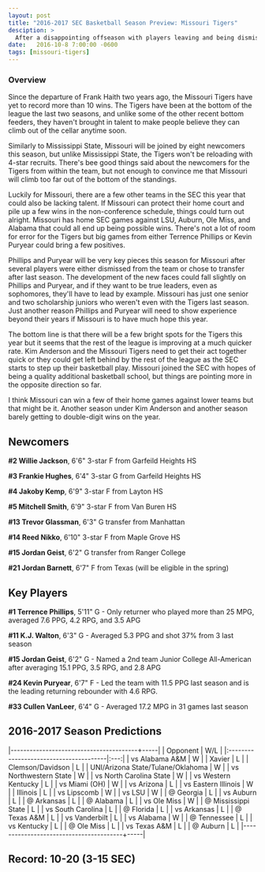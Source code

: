 ```yaml
---
layout: post
title: "2016-2017 SEC Basketball Season Preview: Missouri Tigers"
desciption: >
  After a disappointing offseason with players leaving and being dismissed, Kim Anderson will have to rely on Terrence Phillips and Kevin Puryear to survive.
date:   2016-10-8 7:00:00 -0600
tags: [missouri-tigers]
---
```

### Overview
Since the departure of Frank Haith two years ago, the Missouri Tigers have yet to record more than 10 wins. The Tigers have been at the bottom of the league the last two seasons, and unlike some of the other recent bottom feeders, they haven't brought in talent to make people believe they can climb out of the cellar anytime soon.

Similarly to Mississippi State, Missouri will be joined by eight newcomers this season, but unlike Mississippi State, the Tigers won't be reloading with 4-star recruits. There's bee good things said about the newcomers for the Tigers from within the team, but not enough to convince me that Missouri will climb too far out of the bottom of the standings.

Luckily for Missouri, there are a few other teams in the SEC this year that could also be lacking talent. If Missouri can protect their home court and pile up a few wins in the non-conference schedule, things could turn out alright. Missouri has home SEC games against LSU, Auburn, Ole Miss, and Alabama that could all end up being possible wins. There's not a lot of room for error for the Tigers but big games from either Terrence Phillips or Kevin Puryear could bring a few positives.

Phillips and Puryear will be very key pieces this season for Missouri after several players were either dismissed from the team or chose to transfer after last season. The development of the new faces could fall slightly on Phillips and Puryear, and if they want to be true leaders, even as sophomores, they'll have to lead by example. Missouri has just one senior and two scholarship juniors who weren't even with the Tigers last season. Just another reason Phillips and Puryear will need to show experience beyond their years if Missouri is to have much hope this year.

The bottom line is that there will be a few bright spots for the Tigers this year but it seems that the rest of the league is improving at a much quicker rate. Kim Anderson and the Missouri Tigers need to get their act together quick or they could get left behind by the rest of the league as the SEC starts to step up their basketball play. Missouri joined the SEC with hopes of being a quality additional basketball school, but things are pointing more in the opposite direction so far.

I think Missouri can win a few of their home games against lower teams but that might be it. Another season under Kim Anderson and another season barely getting to double-digit wins on the year.


## Newcomers

**\#2 Willie Jackson**, 6'6" 3-star F from Garfeild Heights HS

**\#3 Frankie Hughes**, 6'4" 3-star G from Garfeild Heights HS

**\#4 Jakoby Kemp**, 6'9" 3-star F from Layton HS

**\#5 Mitchell Smith**, 6'9" 3-star F from Van Buren HS

**\#13 Trevor Glassman**, 6'3" G transfer from Manhattan

**\#14 Reed Nikko**, 6'10" 3-star F from Maple Grove HS

**\#15 Jordan Geist**, 6'2" G transfer from Ranger College

**\#21 Jordan Barnett**, 6'7" F from Texas (will be eligible in the spring)


## Key Players

**\#1 Terrence Phillips**, 5'11" G - Only returner who played more than 25 MPG, averaged 7.6 PPG, 4.2 RPG, and 3.5 APG

**\#11 K.J. Walton**, 6'3" G - Averaged 5.3 PPG and shot 37% from 3 last season

**\#15 Jordan Geist**, 6'2" G - Named a 2nd team Junior College All-American after averaging 15.1 PPG, 3.5 RPG, and 2.8 APG

**\#24 Kevin Puryear**, 6'7" F - Led the team with 11.5 PPG last season and is the leading returning rebounder with 4.6 RPG.

**\#33 Cullen VanLeer**, 6'4" G - Averaged 17.2 MPG in 31 games last season


## 2016-2017 Season Predictions

|----------------------------------------+-----|
| Opponent                               | W/L |
|:---------------------------------------|:---:|
| vs Alabama A&M                         | W   |
| Xavier                                 | L   |
| Clemson/Davidson                       | L   |
| UNI/Arizona State/Tulane/Oklahoma      | W   |
| vs Northwestern State                  | W   |
| vs North Carolina State                | W   |
| vs Western Kentucky                    | L   |
| vs Miami (OH)                          | W   |
| vs Arizona                             | L   |
| vs Eastern Illinois                    | W   |
| Illinois                               | L   |
| vs Lipscomb                            | W   |
| vs LSU                                 | W   |
| @ Georgia                              | L   |
| vs Auburn                              | L   |
| @ Arkansas                             | L   |
| @ Alabama                              | L   |
| vs Ole Miss                            | W   |
| @ Mississippi State                    | L   |
| vs South Carolina                      | L   |
| @ Florida                              | L   |
| vs Arkansas                            | L   |
| @ Texas A&M                            | L   |
| vs Vanderbilt                          | L   |
| vs Alabama                             | W   |
| @ Tennessee                            | L   |
| vs Kentucky                            | L   |
| @ Ole Miss                             | L   |
| vs Texas A&M                           | L   |
| @ Auburn                               | L   |
|----------------------------------------+-----|

## Record: 10-20 (3-15 SEC)
